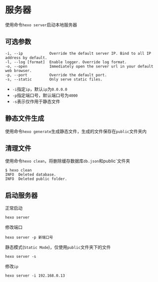 
# 服务器

使用命令`hexo server`启动本地服务器

## 可选参数

    -i, --ip            Override the default server IP. Bind to all IP address by default.
    -l, --log [format]  Enable logger. Override log format.
    -o, --open          Immediately open the server url in your default web browser.
    -p, --port          Override the default port.
    -s, --static        Only serve static files.

* `-i`指定`ip`，默认`ip`为`0.0.0.0`
* `-p`指定端口号，默认端口号为`4000`
* `-s`表示仅作用于静态文件

## 静态文件生成

使用命令`hexo generate`生成静态文件，生成的文件保存在`public`文件夹内

## 清理文件

使用命令`hexo clean`，将删除缓存数据库`db.json`和public`文件夹

    $ hexo clean
    INFO  Deleted database.
    INFO  Deleted public folder.

## 启动服务器

正常启动

    hexo server

修改端口

    hexo server -p 新端口号

静态模式(`Static Mode`)，仅使用`public`文件夹下的文件

    hexo server -s

修改`ip`

    hexo server -i 192.168.0.13